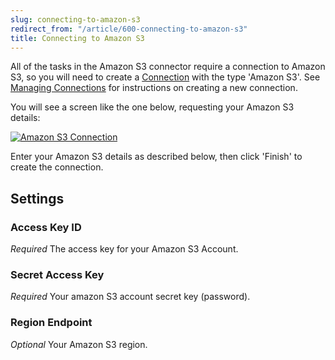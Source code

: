 ```yaml
---
slug: connecting-to-amazon-s3
redirect_from: "/article/600-connecting-to-amazon-s3"
title: Connecting to Amazon S3
---
```



All of the tasks in the Amazon S3 connector require a connection to Amazon S3, so you will need to create a [Connection](49-connections) with the type 'Amazon S3'. See [Managing Connections](56-managing-connections) for instructions on creating a new connection.



You will see a screen like the one below, requesting your Amazon S3 details:



[![Amazon S3 Connection](http://www.zynk.com/images/v2/amazon_s3_connection.png)](http://www.zynk.com/images/v2/amazon_s3_connection.png)



Enter your Amazon S3 details as described below, then click 'Finish' to create the connection.

## Settings 

### Access Key ID
_Required_
The access key for your Amazon S3 Account.

### Secret Access Key
_Required_
Your amazon S3 account secret key (password).

### Region Endpoint
_Optional_
Your Amazon S3 region.


